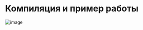 # Компиляция и пример работы
![image](https://user-images.githubusercontent.com/61342452/133639649-e4dd74c1-3914-4ff0-888b-c74c325d4f66.png)
